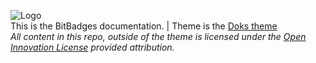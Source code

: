![Logo](https://avatars.githubusercontent.com/u/86890740?s=200&v=4.png) \
This is the BitBadges documentation. | Theme is the [Doks theme](https://doks.themejack.com/blue/)\
*All content in this repo, outside of the theme is licensed under the [Open Innovation License](https://github.com/StarkDrones/OPNL/blob/main/LICENSE.md) provided attribution.*
